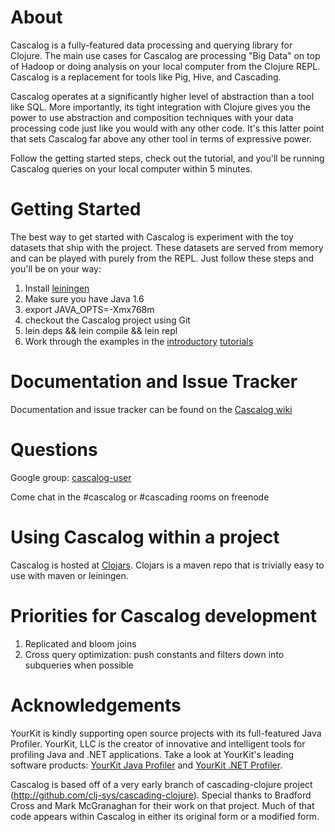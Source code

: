 # About

Cascalog is a fully-featured data processing and querying library for Clojure. The main use cases for Cascalog are processing "Big Data" on top of Hadoop or doing analysis on your local computer from the Clojure REPL. Cascalog is a replacement for tools like Pig, Hive, and Cascading.

Cascalog operates at a significantly higher level of abstraction than a tool like SQL. More importantly, its tight integration with Clojure gives you the power to use abstraction and composition techniques with your data processing code just like you would with any other code. It's this latter point that sets Cascalog far above any other tool in terms of expressive power.

Follow the getting started steps, check out the tutorial, and you'll be running Cascalog queries on your local computer within 5 minutes.

# Getting Started

The best way to get started with Cascalog is experiment with the toy datasets that ship with the project. These datasets are served from memory and can be played with purely from the REPL. Just follow these steps and you'll be on your way:

1. Install [leiningen](http://github.com/technomancy/leiningen)
2. Make sure you have Java 1.6
3. export JAVA_OPTS=-Xmx768m
4. checkout the Cascalog project using Git
5. lein deps && lein compile && lein repl
6. Work through the examples in the [introductory](http://nathanmarz.com/blog/introducing-cascalog-a-clojure-based-query-language-for-hado.html) [tutorials](http://nathanmarz.com/blog/new-cascalog-features-outer-joins-combiners-sorting-and-more.html)

# Documentation and Issue Tracker

Documentation and issue tracker can be found on the [Cascalog wiki](https://www.assembla.com/wiki/show/d9Z8_q-Omr35zteJe5cbLr)

# Questions

Google group: [cascalog-user](http://groups.google.com/group/cascalog-user)

Come chat in the #cascalog or #cascading rooms on freenode

# Using Cascalog within a project

Cascalog is hosted at [Clojars](http://clojars.org/cascalog). Clojars is a maven repo that is trivially easy to use with maven or leiningen.


# Priorities for Cascalog development

1. Replicated and bloom joins
2. Cross query optimization: push constants and filters down into subqueries when possible


# Acknowledgements

YourKit is kindly supporting open source projects with its full-featured Java Profiler.
YourKit, LLC is the creator of innovative and intelligent tools for profiling
Java and .NET applications. Take a look at YourKit's leading software products:
[YourKit Java Profiler](http://www.yourkit.com/java/profiler/index.jsp) and
[YourKit .NET Profiler](http://www.yourkit.com/.net/profiler/index.jsp).


Cascalog is based off of a very early branch of cascading-clojure project (http://github.com/clj-sys/cascading-clojure). Special thanks to Bradford Cross and Mark McGranaghan for their work on that project. Much of that code appears within Cascalog in either its original form or a modified form.
